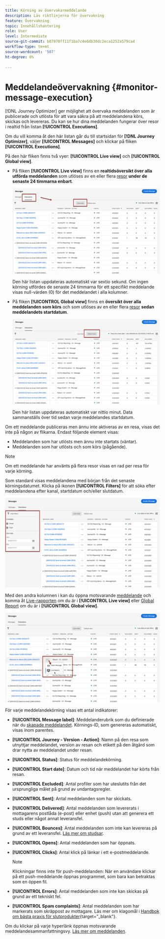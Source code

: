 ```yaml
---
title: Körning av övervakarmeddelande
description: Läs riktlinjerna för övervakning
feature: Övervakning
topic: Innehållshantering
role: User
level: Intermediate
source-git-commit: b07970ff11f1ba7c4e6db30dc2eca1252a579ca4
workflow-type: tm+mt
source-wordcount: '507'
ht-degree: 0%

---
```


# Meddelandeövervakning {#monitor-message-execution}

[!DNL Journey Optimizer] ger möjlighet att övervaka meddelanden som är publicerade och utlösta för att vara säkra på att meddelandena körs, skickas och levereras. Du kan se hur dina meddelanden fungerar över resor <!--and APIs--> i realtid från listan **[!UICONTROL Executions]**.

Om du vill komma åt den här listan går du till startsidan för **[!DNL Journey Optimizer]**, väljer **[!UICONTROL Messages]** och klickar på fliken **[!UICONTROL Executions]**.

På den här fliken finns två vyer: **[!UICONTROL Live view]** och **[!UICONTROL Global view]**.

* På fliken **[!UICONTROL Live view]** finns en **realtidsöversikt över alla utförda meddelanden** som utlöses av en eller flera [resor](building-journeys/journey.md) **under de senaste 24 timmarna enbart**.

   ![](assets/message-execution-tab-live.png)

   Den här listan uppdateras automatiskt var sextio sekund. Om ingen körning utfördes de senaste 24 timmarna för ett specifikt meddelande visas null-värden (0) för det meddelandet i alla kolumner.

* På fliken **[!UICONTROL Global view]** finns en **översikt över alla meddelanden som körs** och som utlöses av en eller flera [resor](building-journeys/journey.md) **sedan meddelandets startdatum**.

   ![](assets/message-execution-tab-global.png)

   Den här listan uppdateras automatiskt var nittio minut. Data sammanställs över tid sedan varje meddelandes startdatum.

Om ett meddelande publiceras men ännu inte aktiveras av en resa, visas det inte på någon av flikarna. Endast följande element visas:
* Meddelanden som har utlösts men ännu inte startats (väntar).
* Meddelanden som har utlösts och som körs (pågående).

<!--For multichannel messages, one row per channel is displayed for each message. STILL VALID? looks like NOT-->

>[!NOTE]
>
>Om ett meddelande har använts på flera resor visas en rad per resa för varje körning.

<!--![](assets/message-execution-multichannel.png)-->

<!--If a message has been used in several journeys, the **[!UICONTROL Source]** column displays **[!UICONTROL Multiple]**.-->

Som standard visas meddelandena med början från det senaste körningsdatumet. Klicka på ikonen **[!UICONTROL Filters]** för att söka efter meddelandena efter kanal, startdatum och/eller slutdatum.

![](assets/message-execution-tab-filters.png)

Med den andra kolumnen i <!--**[!UICONTROL Quick action]**-->kan du öppna motsvarande [meddelande](create-message.md) och komma åt [Live-rapporten](reports/live-report.md) om du är i **[!UICONTROL Live view]** eller [Global Report](reports/global-report.md) om du är i **[!UICONTROL Global view]**.

![](assets/message-execution-open-live-report.png)

För varje meddelandekörning visas ett antal indikatorer:

* **[!UICONTROL Message label]**: Meddelanderubrik som du definierade när du  [skapade meddelandet](create-message.md). Körnings-ID, som genereras automatiskt, visas inom parentes.

   <!--**[!UICONTROL Execution ID]**: Automatically generated identifier.
  **[!UICONTROL Source]**: Name of the journey leveraging that message.-->

* **[!UICONTROL Journey - Version - Action]**: Namn på den resa som utnyttjar meddelandet, version av resan och etikett på den åtgärd som drar nytta av meddelandet under resan.

* **[!UICONTROL Status]**: Status för meddelandekörning.  <!--List all the possible statuses? For now only Live status? The user cannot stop or cancel the execution. TBC by Fred-->

* **[!UICONTROL Start date]**: Datum och tid när meddelandet har körts från resan.

   <!--Targeted: Number of targeted profiles for each message execution. To come?-->

* **[!UICONTROL Excluded]**: Antal profiler som har uteslutits från det ursprungliga målet på grund av undantagsregler.

* **[!UICONTROL Sent]**: Antal meddelanden som har skickats.

* **[!UICONTROL Delivered]**: Antal meddelanden som levererats i mottagarens postlåda (e-post) eller enhet (push) utan att generera ett studs eller något annat leveransfel.

* **[!UICONTROL Bounces]**: Antal meddelanden som inte kan levereras på grund av ett leveransfel. [Läs mer om studsar](suppression-list.md).

* **[!UICONTROL Opens]**: Antal meddelanden som har öppnats.

* **[!UICONTROL Clicks]**: Antal klick på länkar i ett e-postmeddelande.

   >[!NOTE]
   >
   >Klickningar finns inte för push-meddelanden: När en användare klickar på ett push-meddelande öppnas programmet, som bara kan betraktas som en öppen fil.

* **[!UICONTROL Errors]**: Antal meddelanden som inte kan skickas på grund av ett tekniskt fel.

* **[!UICONTROL Spam complaints]**: Antal meddelanden som har markerats som skräppost av mottagare. Läs mer om klagomål i [Handbok om bästa praxis för slutprodukter](https://experienceleague.adobe.com/docs/deliverability-learn/deliverability-best-practice-guide/metrics-for-deliverability/complaints.html#metrics-for-deliverability){target=&quot;_blank&quot;}.

Om du klickar på varje hyperlänk öppnas motsvarande meddelandesammanfattningsvy. [Läs mer om meddelanden](create-message.md).
